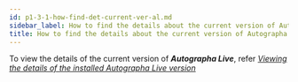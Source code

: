 ```yaml
---
id: p1-3-1-how-find-det-current-ver-al.md
sidebar_label: How to find the details about the current version of Autographa Live?
title: How to find the details about the current version of Autographa Live?
---
```


To view the details of the current version of **_Autographa Live_**, refer [_Viewing the details of the installed Autographa Live version_](../Getting-Started/Basic-settings-in-Autographa-Live/p1-3-1-view-det-of-installed-al.mdx)
